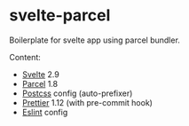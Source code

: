 # svelte-parcel

Boilerplate for svelte app using parcel bundler.

Content:

- [Svelte](https://svelte.technology) 2.9
- [Parcel](https://parceljs.org/) 1.8
- [Postcss](https://postcss.org/) config (auto-prefixer)
- [Prettier](https://prettier.io/) 1.12 (with pre-commit hook)
- [Eslint](https://eslint.org) config
